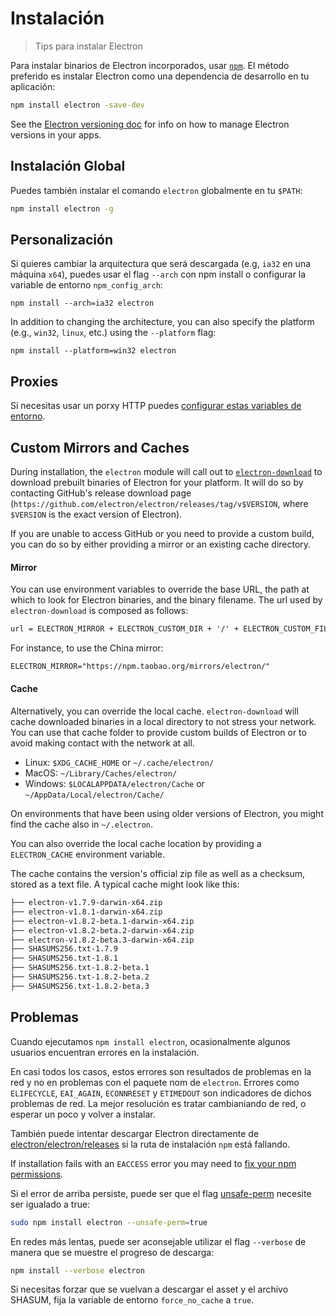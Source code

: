 # Instalación

> Tips para instalar Electron

Para instalar binarios de Electron incorporados, usar [`npm`](https://docs.npmjs.com/). El método preferido es instalar Electron como una dependencia de desarrollo en tu aplicación:

```sh
npm install electron -save-dev
```

See the [Electron versioning doc](electron-versioning.md) for info on how to manage Electron versions in your apps.

## Instalación Global

Puedes también instalar el comando `electron` globalmente en tu `$PATH`:

```sh
npm install electron -g
```

## Personalización

Si quieres cambiar la arquitectura que será descargada (e.g, `ia32` en una máquina `x64`), puedes usar el flag `--arch` con npm install o configurar la variable de entorno `npm_config_arch`:

```shell
npm install --arch=ia32 electron
```

In addition to changing the architecture, you can also specify the platform (e.g., `win32`, `linux`, etc.) using the `--platform` flag:

```shell
npm install --platform=win32 electron
```

## Proxies

Si necesitas usar un porxy HTTP puedes [configurar estas variables de entorno](https://github.com/request/request/tree/f0c4ec061141051988d1216c24936ad2e7d5c45d#controlling-proxy-behaviour-using-environment-variables).

## Custom Mirrors and Caches

During installation, the `electron` module will call out to [`electron-download`](https://github.com/electron-userland/electron-download) to download prebuilt binaries of Electron for your platform. It will do so by contacting GitHub's release download page (`https://github.com/electron/electron/releases/tag/v$VERSION`, where `$VERSION` is the exact version of Electron).

If you are unable to access GitHub or you need to provide a custom build, you can do so by either providing a mirror or an existing cache directory.

#### Mirror

You can use environment variables to override the base URL, the path at which to look for Electron binaries, and the binary filename. The url used by `electron-download` is composed as follows:

```txt
url = ELECTRON_MIRROR + ELECTRON_CUSTOM_DIR + '/' + ELECTRON_CUSTOM_FILENAME
```

For instance, to use the China mirror:

```txt
ELECTRON_MIRROR="https://npm.taobao.org/mirrors/electron/"
```

#### Cache

Alternatively, you can override the local cache. `electron-download` will cache downloaded binaries in a local directory to not stress your network. You can use that cache folder to provide custom builds of Electron or to avoid making contact with the network at all.

* Linux: `$XDG_CACHE_HOME` or `~/.cache/electron/`
* MacOS: `~/Library/Caches/electron/`
* Windows: `$LOCALAPPDATA/electron/Cache` or `~/AppData/Local/electron/Cache/`

On environments that have been using older versions of Electron, you might find the cache also in `~/.electron`.

You can also override the local cache location by providing a `ELECTRON_CACHE` environment variable.

The cache contains the version's official zip file as well as a checksum, stored as a text file. A typical cache might look like this:

```sh
├── electron-v1.7.9-darwin-x64.zip
├── electron-v1.8.1-darwin-x64.zip
├── electron-v1.8.2-beta.1-darwin-x64.zip
├── electron-v1.8.2-beta.2-darwin-x64.zip
├── electron-v1.8.2-beta.3-darwin-x64.zip
├── SHASUMS256.txt-1.7.9
├── SHASUMS256.txt-1.8.1
├── SHASUMS256.txt-1.8.2-beta.1
├── SHASUMS256.txt-1.8.2-beta.2
├── SHASUMS256.txt-1.8.2-beta.3
```

## Problemas

Cuando ejecutamos `npm install electron`, ocasionalmente algunos usuarios encuentran errores en la instalación.

En casi todos los casos, estos errores son resultados de problemas en la red y no en problemas con el paquete nom de `electron`. Errores como `ELIFECYCLE`, `EAI_AGAIN`, `ECONNRESET` y `ETIMEDOUT` son indicadores de dichos problemas de red. La mejor resolución es tratar cambianiando de red, o esperar un poco y volver a instalar.

También puede intentar descargar Electron directamente de [electron/electron/releases](https://github.com/electron/electron/releases) si la ruta de instalación `npm` está fallando.

If installation fails with an `EACCESS` error you may need to [fix your npm permissions](https://docs.npmjs.com/getting-started/fixing-npm-permissions).

Si el error de arriba persiste, puede ser que el flag [unsafe-perm](https://docs.npmjs.com/misc/config#unsafe-perm) necesite ser igualado a true:

```sh
sudo npm install electron --unsafe-perm=true
```

En redes más lentas, puede ser aconsejable utilizar el flag `--verbose` de manera que se muestre el progreso de descarga:

```sh
npm install --verbose electron
```

Si necesitas forzar que se vuelvan a descargar el asset y el archivo SHASUM, fija la variable de entorno `force_no_cache` a `true`.